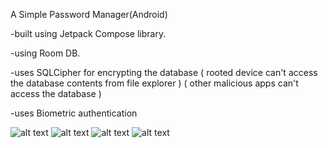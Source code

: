 A Simple Password Manager(Android)

-built using Jetpack Compose library.

-using Room DB.

-uses SQLCipher for encrypting the database 
( rooted device can't access the database contents from file explorer )
( other malicious apps can't access the database )

-uses Biometric authentication


![alt text](https://github.com/anikkcah/ImageblobsforReadme/blob/master/manager-1.jpg?raw=true)
![alt text](https://github.com/anikkcah/ImageblobsforReadme/blob/master/manager-2.jpg?raw=true)
![alt text](https://github.com/anikkcah/ImageblobsforReadme/blob/master/manager-3.jpg?raw=true)
![alt text](https://github.com/anikkcah/ImageblobsforReadme/blob/master/manager-4.jpg?raw=true)
